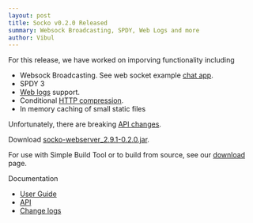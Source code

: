```yaml
---
layout: post
title: Socko v0.2.0 Released
summary: Websock Broadcasting, SPDY, Web Logs and more
author: Vibul
---
```


For this release, we have worked on imporving functionality including
 - Websock Broadcasting. See web socket example [chat app](https://github.com/mashupbots/socko/blob/master/socko-examples/src/main/scala/org/mashupbots/socko/examples/websocket/ChatApp.scala).
 - SPDY 3
 - [Web logs](https://github.com/mashupbots/socko/blob/master/socko-examples/src/main/scala/org/mashupbots/socko/examples/weblog/WebLogApp.scala) support.
 - Conditional [HTTP compression](https://github.com/mashupbots/socko/issues/9).
 - In memory caching of small static files

Unfortunately, there are breaking [API changes](https://github.com/mashupbots/socko/issues/17).

Download [socko-webserver_2.9.1-0.2.0.jar](https://oss.sonatype.org/content/groups/public/org/mashupbots/socko/socko-webserver_2.9.1/0.2.0/socko-webserver_2.9.1-0.2.0.jar).

For use with Simple Build Tool or to build from source, see our [download](/download.html) page.

Documentation
 - [User Guide](/docs/0.2.0/guides/user_guide.html)
 - [API](/docs/0.2.0/api/)
 - [Change logs](https://github.com/mashupbots/socko/issues/milestones?state=closed)


 
 


